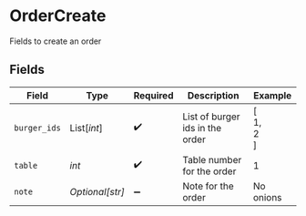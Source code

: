 # OrderCreate

Fields to create an order


## Fields

| Field                           | Type                            | Required                        | Description                     | Example                         |
| ------------------------------- | ------------------------------- | ------------------------------- | ------------------------------- | ------------------------------- |
| `burger_ids`                    | List[*int*]                     | :heavy_check_mark:              | List of burger ids in the order | [<br/>1,<br/>2<br/>]            |
| `table`                         | *int*                           | :heavy_check_mark:              | Table number for the order      | 1                               |
| `note`                          | *Optional[str]*                 | :heavy_minus_sign:              | Note for the order              | No onions                       |